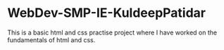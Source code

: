 # WebDev-SMP-IE-KuldeepPatidar
This is a basic html and css practise project where I have worked on the fundamentals of html and css.
